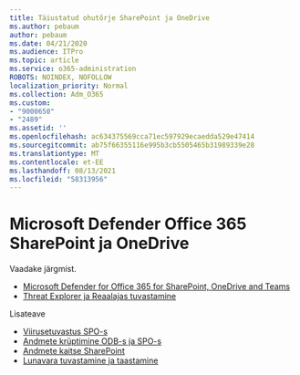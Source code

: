 ```yaml
---
title: Täiustatud ohutõrje SharePoint ja OneDrive
ms.author: pebaum
author: pebaum
ms.date: 04/21/2020
ms.audience: ITPro
ms.topic: article
ms.service: o365-administration
ROBOTS: NOINDEX, NOFOLLOW
localization_priority: Normal
ms.collection: Adm_O365
ms.custom:
- "9000650"
- "2489"
ms.assetid: ''
ms.openlocfilehash: ac634375569cca71ec597929ecaedda529e47414
ms.sourcegitcommit: ab75f66355116e995b3cb5505465b31989339e28
ms.translationtype: MT
ms.contentlocale: et-EE
ms.lasthandoff: 08/13/2021
ms.locfileid: "58313956"
---
```

# <a name="microsoft-defender-for-office-365-in-sharepoint-and-onedrive"></a>Microsoft Defender Office 365 SharePoint ja OneDrive

Vaadake järgmist.
- [Microsoft Defender for Office 365 for SharePoint, OneDrive and Teams](https://docs.microsoft.com/microsoft-365/security/office-365-security/atp-for-spo-odb-and-teams)
- [Threat Explorer ja Reaalajas tuvastamine](https://docs.microsoft.com/microsoft-365/security/office-365-security/threat-explorer-views)


Lisateave

- [Viirusetuvastus SPO-s](https://docs.microsoft.com/microsoft-365/security/office-365-security/virus-detection-in-spo)</br>
- [Andmete krüptimine ODB-s ja SPO-s](https://docs.microsoft.com/microsoft-365/compliance/data-encryption-in-odb-and-spo)</br>
- [Andmete kaitse SharePoint](https://docs.microsoft.com/sharepoint/safeguarding-your-data)</br>
- [Lunavara tuvastamine ja taastamine](https://support.office.com/article/Ransomware-detection-and-recovering-your-files-0d90ec50-6bfd-40f4-acc7-b8c12c73637f)